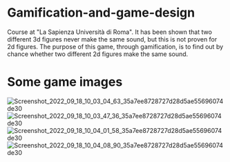 # Gamification-and-game-design
Course at "La Sapienza Università di Roma". It has been shown that two different 3d figures never make the same sound, but this is not proven for 2d figures. The purpose of this game, through gamification, is to find out by chance whether two different 2d figures make the same sound.
# Some game images
![Screenshot_2022_09_18_10_03_04_63_35a7ee8728727d28d5ae55696074de30](https://user-images.githubusercontent.com/72938804/190896139-a93135fa-3e5d-4d9c-b8f9-eceb4a8257ad.jpg)
![Screenshot_2022_09_18_10_03_47_36_35a7ee8728727d28d5ae55696074de30](https://user-images.githubusercontent.com/72938804/190896148-12acd29a-fa05-4223-8e78-a76f28b1b603.jpg)
![Screenshot_2022_09_18_10_04_01_58_35a7ee8728727d28d5ae55696074de30](https://user-images.githubusercontent.com/72938804/190896153-004a38d2-90f0-43b6-bb8a-6c549a21d4c4.jpg)
![Screenshot_2022_09_18_10_04_08_90_35a7ee8728727d28d5ae55696074de30](https://user-images.githubusercontent.com/72938804/190896156-5a991e3b-6f72-4190-b156-8a98410ae094.jpg)
